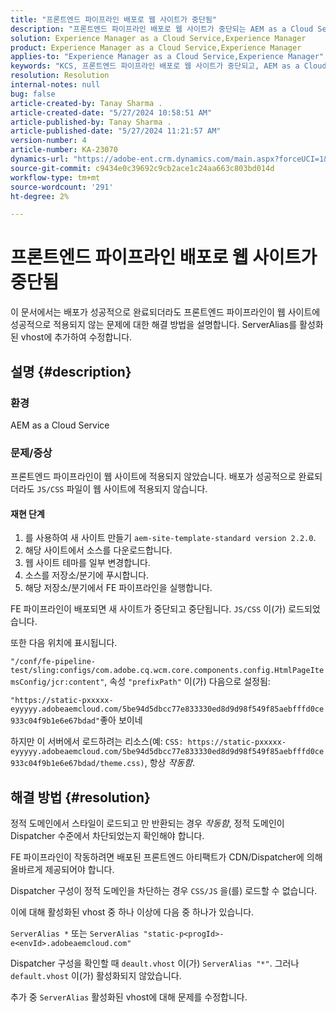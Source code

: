 ```yaml
---
title: "프론트엔드 파이프라인 배포로 웹 사이트가 중단됨"
description: "프론트엔드 파이프라인 배포로 웹 사이트가 중단되는 AEM as a Cloud Service 문제를 해결하는 방법을 알아봅니다. 활성화된 vhost에 ServerAlias를 추가합니다."
solution: Experience Manager as a Cloud Service,Experience Manager
product: Experience Manager as a Cloud Service,Experience Manager
applies-to: "Experience Manager as a Cloud Service,Experience Manager"
keywords: "KCS, 프론트엔드 파이프라인 배포로 웹 사이트가 중단되고, AEM as a Cloud Service, js/css 파일이 적용되지 않음"
resolution: Resolution
internal-notes: null
bug: false
article-created-by: Tanay Sharma .
article-created-date: "5/27/2024 10:58:51 AM"
article-published-by: Tanay Sharma .
article-published-date: "5/27/2024 11:21:57 AM"
version-number: 4
article-number: KA-23070
dynamics-url: "https://adobe-ent.crm.dynamics.com/main.aspx?forceUCI=1&pagetype=entityrecord&etn=knowledgearticle&id=6af66914-181c-ef11-840b-6045bd006b25"
source-git-commit: c9434e0c39692c9cb2ace1c24aa663c803bd014d
workflow-type: tm+mt
source-wordcount: '291'
ht-degree: 2%

---
```


# 프론트엔드 파이프라인 배포로 웹 사이트가 중단됨


이 문서에서는 배포가 성공적으로 완료되더라도 프론트엔드 파이프라인이 웹 사이트에 성공적으로 적용되지 않는 문제에 대한 해결 방법을 설명합니다. ServerAlias를 활성화된 vhost에 추가하여 수정합니다.



## 설명 {#description}


### 환경

AEM as a Cloud Service

### 문제/증상

프론트엔드 파이프라인이 웹 사이트에 적용되지 않았습니다. 배포가 성공적으로 완료되더라도 `JS/CSS` 파일이 웹 사이트에 적용되지 않습니다.

#### 재현 단계

1. 를 사용하여 새 사이트 만들기 `aem-site-template-standard version 2.2.0`.
2. 해당 사이트에서 소스를 다운로드합니다.
3. 웹 사이트 테마를 일부 변경합니다.
4. 소스를 저장소/분기에 푸시합니다.
5. 해당 저장소/분기에서 FE 파이프라인을 실행합니다.


FE 파이프라인이 배포되면 새 사이트가 중단되고 중단됩니다. `JS/CSS` 이(가) 로드되었습니다.

또한 다음 위치에 표시됩니다.

`"/conf/fe-pipeline-test/sling:configs/com.adobe.cq.wcm.core.components.config.HtmlPageItemsConfig/jcr:content"`, 속성 `"prefixPath"` 이(가) 다음으로 설정됨:

`"https://static-pxxxxx-eyyyyy.adobeaemcloud.com/5be94d5dbcc77e833330ed8d9d98f549f85aebfffd0ce933c04f9b1e6e67bdad"`좋아 보이네

하지만 이 서버에서 로드하려는 리소스(예: `CSS: https://static-pxxxxx-eyyyyy.adobeaemcloud.com/5be94d5dbcc77e833330ed8d9d98f549f85aebfffd0ce933c04f9b1e6e67bdad/theme.css)`, 항상 *작동함*.


## 해결 방법 {#resolution}


정적 도메인에서 스타일이 로드되고 만 반환되는 경우 *작동함*, 정적 도메인이 Dispatcher 수준에서 차단되었는지 확인해야 합니다.

FE 파이프라인이 작동하려면 배포된 프론트엔드 아티팩트가 CDN/Dispatcher에 의해 올바르게 제공되어야 합니다.

Dispatcher 구성이 정적 도메인을 차단하는 경우 `CSS/JS` 을(를) 로드할 수 없습니다.

이에 대해 활성화된 vhost 중 하나 이상에 다음 중 하나가 있습니다.

`ServerAlias *`
또는
`ServerAlias "static-p<progId>-e<envId>.adobeaemcloud.com"`

Dispatcher 구성을 확인할 때 `deault.vhost` 이(가) `ServerAlias "*"`. 그러나 `default.vhost` 이(가) 활성화되지 않았습니다.

추가 중 `ServerAlias` 활성화된 vhost에 대해 문제를 수정합니다.
